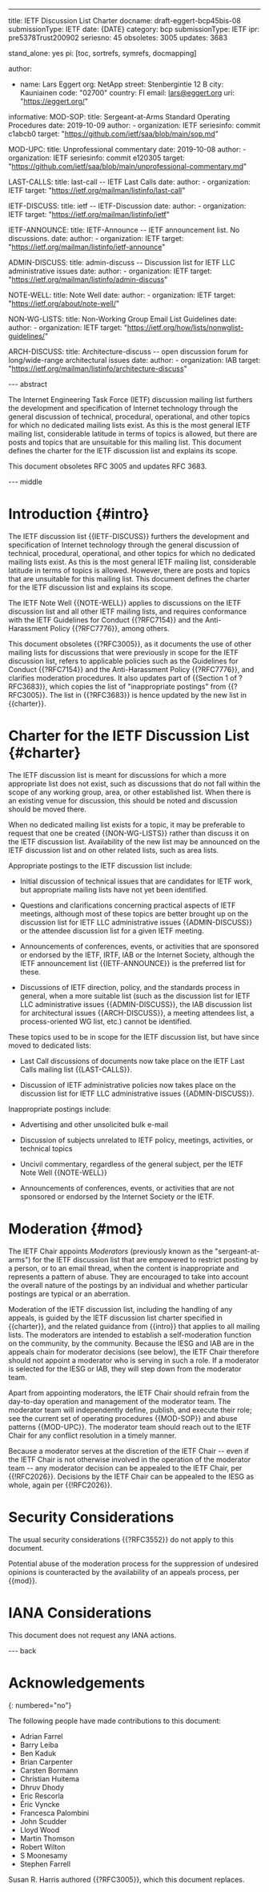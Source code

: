 ---

title: IETF Discussion List Charter
docname: draft-eggert-bcp45bis-08
submissionType: IETF
date: {DATE}
category: bcp
submissionType: IETF
ipr: pre5378Trust200902
seriesno: 45
obsoletes: 3005
updates: 3683

stand_alone: yes
pi: [toc, sortrefs, symrefs, docmapping]

author:

-
  name: Lars Eggert
  org: NetApp
  street: Stenbergintie 12 B
  city: Kauniainen
  code: "02700"
  country: FI
  email: lars@eggert.org
  uri: "https://eggert.org/"

informative:
  MOD-SOP:
    title: Sergeant-at-Arms Standard Operating Procedures
    date: 2019-10-09
    author:
    - organization: IETF
    seriesinfo: commit c1abcb0
    target: "https://github.com/ietf/saa/blob/main/sop.md"

  MOD-UPC:
    title: Unprofessional commentary
    date: 2019-10-08
    author:
    - organization: IETF
    seriesinfo: commit e120305
    target:
      "https://github.com/ietf/saa/blob/main/unprofessional-commentary.md"

  LAST-CALLS:
    title: last-call -- IETF Last Calls
    date:
    author:
    - organization: IETF
    target: "https://ietf.org/mailman/listinfo/last-call"

  IETF-DISCUSS:
    title: ietf -- IETF-Discussion
    date:
    author:
    - organization: IETF
    target: "https://ietf.org/mailman/listinfo/ietf"

  IETF-ANNOUNCE:
    title: IETF-Announce -- IETF announcement list. No discussions.
    date:
    author:
    - organization: IETF
    target: "https://ietf.org/mailman/listinfo/ietf-announce"

  ADMIN-DISCUSS:
    title: admin-discuss -- Discussion list for IETF LLC administrative issues
    date:
    author:
    - organization: IETF
    target: "https://ietf.org/mailman/listinfo/admin-discuss"

  NOTE-WELL:
    title: Note Well
    date:
    author:
    - organization: IETF
    target: "https://ietf.org/about/note-well/"

  NON-WG-LISTS:
    title: Non-Working Group Email List Guidelines
    date:
    author:
    - organization: IETF
    target: "https://ietf.org/how/lists/nonwglist-guidelines/"

  ARCH-DISCUSS:
    title: Architecture-discuss -- open discussion forum for long/wide-range architectural issues
    date:
    author:
    - organization: IAB
    target: "https://ietf.org/mailman/listinfo/architecture-discuss"
    
--- abstract

The Internet Engineering Task Force (IETF) discussion mailing list furthers the
development and specification of Internet technology through the general
discussion of technical, procedural, operational, and other topics for which no
dedicated mailing lists exist. As this is the most general IETF mailing list,
considerable latitude in terms of topics is allowed, but there are posts and
topics that are unsuitable for this mailing list. This document defines the
charter for the IETF discussion list and explains its scope.

This document obsoletes RFC 3005 and updates RFC 3683.

--- middle

# Introduction {#intro}

The IETF discussion list {{IETF-DISCUSS}} furthers the development and
specification of Internet technology through the general discussion of
technical, procedural, operational, and other topics for which no dedicated
mailing lists exist. As this is the most general IETF mailing list,
considerable latitude in terms of topics is allowed. However, there are posts
and topics that are unsuitable for this mailing list. This document defines the
charter for the IETF discussion list and explains its scope.

The IETF Note Well {{NOTE-WELL}} applies to discussions on the IETF discussion
list and all other IETF mailing lists, and requires conformance with the IETF
Guidelines for Conduct {{?RFC7154}} and the Anti-Harassment Policy {{?RFC7776}},
among others.

This document obsoletes {{?RFC3005}}, as it documents the use of other mailing
lists for discussions that were previously in scope for the IETF discussion list,
refers to applicable policies such as the Guidelines for Conduct
{{?RFC7154}} and the Anti-Harassment Policy {{?RFC7776}}, and clarifies
moderation procedures. It also updates part of {{Section 1 of ?RFC3683}}, which
copies the list of "inappropriate postings" from {{?RFC3005}}. The list in
{{?RFC3683}} is hence updated by the new list in {{charter}}.

# Charter for the IETF Discussion List {#charter}

The IETF discussion list is meant for discussions for which a more appropriate
list does not exist, such as discussions that do not fall within the scope of
any working group, area, or other established list. When there is an existing venue 
for discussion, this should be noted and discussion should be moved there.

When no dedicated mailing list exists for a topic, it may be preferable to
request that one be created {{NON-WG-LISTS}} rather than discuss it on
the IETF discussion list.  Availability of the new list
may be announced on the IETF discussion list and on other
related lists, such as area lists.

Appropriate postings to the IETF discussion list include:

- Initial discussion of technical issues that are candidates for IETF work, but
  appropriate mailing lists have not yet been identified.

- Questions and clarifications concerning practical aspects of IETF meetings,
  although most of these topics are better brought up on the discussion list for
  IETF LLC administrative issues {{ADMIN-DISCUSS}} or the attendee discussion
  list for a given IETF meeting.

- Announcements of conferences, events, or activities that are sponsored or
  endorsed by the IETF, IRTF, IAB or the Internet Society, although the IETF
  announcement list {{IETF-ANNOUNCE}} is the preferred list for these.

- Discussions of IETF direction, policy, and the standards process in general,
  when a more suitable list (such as the discussion list for IETF LLC
  administrative issues {{ADMIN-DISCUSS}}, the IAB discussion list for
  architectural issues {{ARCH-DISCUSS}}, a meeting attendees list, a
  process-oriented WG list, etc.) cannot be identified.

These topics used to be in scope for the IETF discussion list, but have since
moved to dedicated lists:

- Last Call discussions of documents now take place on the IETF
  Last Calls mailing list {{LAST-CALLS}}.

- Discussion of IETF administrative policies now takes place on the discussion
  list for IETF LLC administrative issues {{ADMIN-DISCUSS}}.

Inappropriate postings include:

- Advertising and other unsolicited bulk e-mail

- Discussion of subjects unrelated to IETF policy, meetings, activities, or
  technical topics

- Uncivil commentary, regardless of the general subject, per the IETF Note Well
  {{NOTE-WELL}}

- Announcements of conferences, events, or activities that are not sponsored or
  endorsed by the Internet Society or the IETF.

# Moderation {#mod}

The IETF Chair appoints *Moderators* (previously known as
the "sergeant-at-arms") for the IETF discussion list that are empowered to
restrict posting by a person, or to an email thread, when the content is
inappropriate and represents a pattern of abuse. They are encouraged to take
into account the overall nature of the postings by an individual and whether
particular postings are typical or an aberration.

Moderation of the IETF discussion list, including the handling of any appeals,
is guided by the IETF discussion list charter specified in
{{charter}}, and the related guidance from {{intro}} that applies to all mailing
lists. The moderators are intended to establish a self-moderation function on
the community, by the community. Because the IESG and IAB are in the appeals
chain for moderator decisions (see below), the IETF Chair therefore should not
appoint a moderator who is serving in such a role. If a moderator is selected
for the IESG or IAB, they will step down from the moderator team.

Apart from appointing moderators, the IETF Chair should refrain from the
day-to-day operation and management of the moderator team. The moderator team
will independently define, publish, and execute their role; see the current set
of operating procedures {{MOD-SOP}} and abuse patterns {{MOD-UPC}}.
The moderator team should reach out to the
IETF Chair for any conflict resolution in a timely manner.

Because a moderator serves at the discretion of the IETF Chair -- even if the
IETF Chair is not otherwise involved in the operation of the moderator team --
any moderator decision can be appealed to the IETF Chair, per
{{!RFC2026}}. Decisions by the IETF Chair can be appealed to the IESG as whole,
again per {{!RFC2026}}.

# Security Considerations

The usual security considerations {{?RFC3552}} do not apply to this document.

Potential abuse of the moderation process for the suppression of undesired
opinions is counteracted by the availability of an appeals process, per
{{mod}}.

# IANA Considerations

This document does not request any IANA actions.

--- back



# Acknowledgements
{: numbered="no"}

The following people have made contributions to this document:

- Adrian Farrel
- Barry Leiba
- Ben Kaduk
- Brian Carpenter
- Carsten Bormann
- Christian Huitema
- Dhruv Dhody
- Eric Rescorla
- Éric Vyncke
- Francesca Palombini
- John Scudder
- Lloyd Wood
- Martin Thomson
- Robert Wilton
- S Moonesamy
- Stephen Farrell

Susan R. Harris authored {{?RFC3005}}, which this document replaces.
